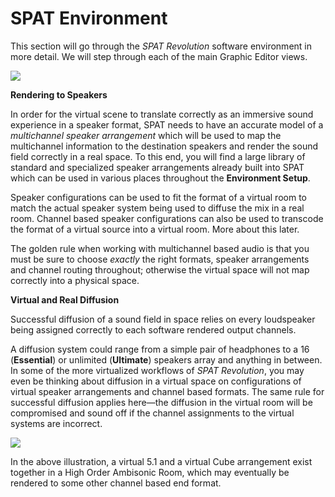 # SPAT Environment

This section will go through the _SPAT Revolution_ software environment in more detail. We will step through each of the main Graphic Editor views.

![](https://media.githubusercontent.com/media/FLUX-SE/doc_images/main/SpatR/Education/Environment.png)

**Rendering to Speakers**

In order for the virtual scene to translate correctly as an immersive sound experience in a speaker format, SPAT needs to have an accurate model of a _multichannel speaker arrangement_ which will be used to map the multichannel information to the destination speakers and render the sound field correctly in a real space.
To this end, you will find a large library of standard and specialized speaker arrangements already built into SPAT which can be used in various places throughout the **Environment Setup**.

Speaker configurations can be used to fit the format of a virtual room to match the actual speaker system being used to diffuse the mix in a real room.
Channel based speaker configurations can also be used to transcode the format of a virtual source into a virtual room.
More about this later.

The golden rule when working with multichannel based audio is that you must be sure to choose _exactly_ the right formats, speaker arrangements and channel routing throughout; otherwise the virtual space will not map correctly into a physical space.

**Virtual and Real Diffusion**

Successful diffusion of a sound field in space relies on every loudspeaker being assigned correctly to each software rendered output channels.

A diffusion system could range from a simple pair of headphones to a 16 (**Essential**) or unlimited (**Ultimate**) speakers array and anything in between. <!-- 64 en ultimate ? -->
In some of the more virtualized workflows of _SPAT Revolution_, you may even be thinking about diffusion in a virtual space on configurations of virtual speaker arrangements and channel based formats.
The same rule for successful diffusion applies here—the diffusion in the virtual room will be compromised and sound off if the channel assignments to the virtual systems are incorrect.

![](https://media.githubusercontent.com/media/FLUX-SE/doc_images/main/SpatR/Room/3DViewMultichannelSources.jpg)

In the above illustration, a virtual 5.1 and a virtual Cube arrangement exist together in a High Order Ambisonic Room, which may eventually be rendered to some other channel based end format.
